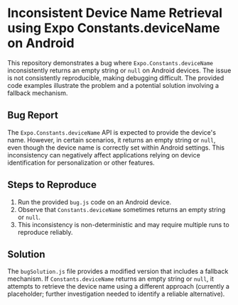 # Inconsistent Device Name Retrieval using Expo Constants.deviceName on Android

This repository demonstrates a bug where `Expo.Constants.deviceName` inconsistently returns an empty string or `null` on Android devices.  The issue is not consistently reproducible, making debugging difficult.  The provided code examples illustrate the problem and a potential solution involving a fallback mechanism.

## Bug Report

The `Expo.Constants.deviceName` API is expected to provide the device's name. However, in certain scenarios, it returns an empty string or `null`, even though the device name is correctly set within Android settings. This inconsistency can negatively affect applications relying on device identification for personalization or other features.

## Steps to Reproduce

1. Run the provided `bug.js` code on an Android device.
2. Observe that `Constants.deviceName` sometimes returns an empty string or `null`.
3. This inconsistency is non-deterministic and may require multiple runs to reproduce reliably.

## Solution

The `bugSolution.js` file provides a modified version that includes a fallback mechanism. If `Constants.deviceName` returns an empty string or `null`, it attempts to retrieve the device name using a different approach (currently a placeholder; further investigation needed to identify a reliable alternative).